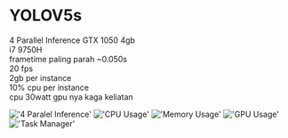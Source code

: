 # YOLOV5s   
4 Parallel Inference
GTX 1050 4gb   
i7 9750H   
frametime paling parah ~0.050s   
20 fps   
2gb per instance   
10% cpu per instance   
cpu 30watt gpu nya kaga keliatan   

!['4 Paralel Inference'](https://cdn.discordapp.com/attachments/917433773845528667/944300465506639903/unknown.png)
!['CPU Usage'](https://cdn.discordapp.com/attachments/917433773845528667/944300466500685854/unknown.png)
!['Memory Usage'](https://cdn.discordapp.com/attachments/917433773845528667/944300466781712394/unknown.png)
!['GPU Usage'](https://cdn.discordapp.com/attachments/917433773845528667/944300467058532352/unknown.png)
!['Task Manager'](https://cdn.discordapp.com/attachments/917433773845528667/944300467314360320/unknown.png)
